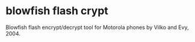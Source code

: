 blowfish flash crypt
====================

Blowfish flash encrypt/decrypt tool for Motorola phones by Vilko and Evy, 2004.
